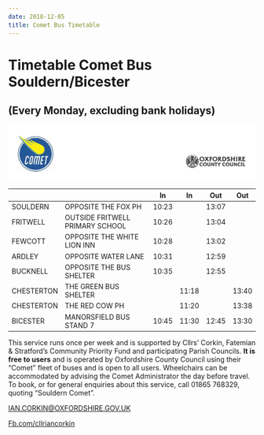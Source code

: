 ```yaml
---
date: 2018-12-05
title: Comet Bus Timetable
---
```


# Timetable Comet Bus Souldern/Bicester
## (Every Monday, excluding bank holidays)

![Comet Logo](comet.gif)


| | |        In |        In |       Out   |     Out |
|---|---|---|---|---|---|
SOULDERN | OPPOSITE THE FOX PH             | 10:23 |  | 13:07 | |
FRITWELL | OUTSIDE FRITWELL PRIMARY SCHOOL | 10:26 |  | 13:04 | |
FEWCOTT | OPPOSITE THE WHITE LION INN      | 10:28 |  | 13:02 | |
ARDLEY | OPPOSITE WATER LANE               | 10:31 |  | 12:59 | |
BUCKNELL | OPPOSITE THE BUS SHELTER        | 10:35 |  | 12:55 | |
CHESTERTON | THE GREEN BUS SHELTER         |      | 11:18 |  | 13:40 |
CHESTERTON | THE RED COW PH                |      | 11:20 |  | 13:38 |
BICESTER | MANORSFIELD BUS STAND 7         | 10:45 | 11:30 | 12:45 | 13:30 | 


This service runs once per week and is supported by Cllrs’ Corkin,
Fatemian & Stratford’s Community Priority Fund and participating
Parish Councils.  **It is free to users** and is operated by Oxfordshire
County Council using their “Comet” fleet of buses and is open to all
users. Wheelchairs can be accommodated by advising the Comet
Administrator the day before travel.  To book, or for general
enquiries about this service, call 01865 768329, quoting “Souldern
Comet”.
 
[IAN.CORKIN@OXFORDSHIRE.GOV.UK](mailto:IAN.CORKIN@OXFORDSHIRE.GOV.UK)

[Fb.com/cllriancorkin](https://www.facebook.com/cllriancorkin/)
 